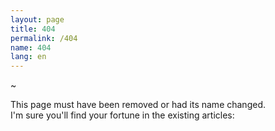 ```yaml
---
layout: page
title: 404
permalink: /404
name: 404
lang: en
---
```


~

This page must have been removed or had its name changed.<br/>
I'm sure you'll find your fortune in the existing articles:
